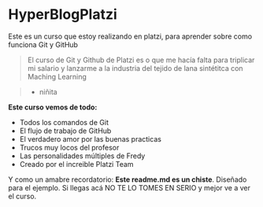 # HyperBlogPlatzi 
Este es un curso que estoy realizando en platzi, para aprender sobre como funciona Git y GitHub
>El curso de Git y Github de Platzi es o que me hacía falta para triplicar mi salario y lanzarme a la industria del tejido de lana sintétitca con Maching Learning

> - niñita

**Este curso vemos de todo:**

* Todos los comandos de Git
* El flujo de trabajo de GitHub
* El verdadero amor por las buenas practicas
* Trucos muy locos del profesor
* Las personalidades múltiples de Fredy
* Creado por el increible Platzi Team

Y como un amabre recordatorio: **Este readme.md es un chiste**. Diseñado para el ejemplo. Si llegas acá NO TE LO TOMES EN SERIO y mejor ve a ver el curso.